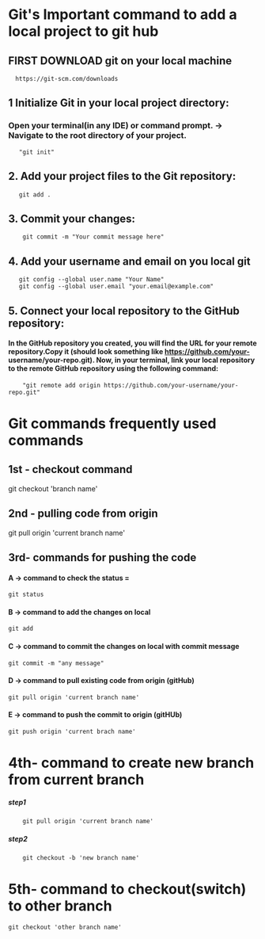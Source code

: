 # Git's Important command  to add a local project to git hub


## FIRST DOWNLOAD git on your local machine
      https://git-scm.com/downloads

## 1 Initialize Git in your local project directory:
### Open your terminal(in any IDE) or command prompt. -> Navigate to the root directory of your project.
       "git init"

##  2. Add your project files to the Git repository:
       git add .

##  3. Commit your changes:
        git commit -m "Your commit message here"

##  4. Add your username and email on you local git
       git config --global user.name "Your Name"
       git config --global user.email "your.email@example.com"

##  5. Connect your local repository to the GitHub repository:
#### In the GitHub repository you created, you will find the URL for your remote repository.Copy it (should look something like https://github.com/your- username/your-repo.git). Now, in your terminal, link your local repository to the remote GitHub repository using the following command:

        "git remote add origin https://github.com/your-username/your-repo.git"



# Git commands frequently used commands

## 1st - checkout command
git checkout 'branch name'

## 2nd - pulling code from  origin
git pull origin 'current branch name'


## 3rd- commands for pushing the code

#### A -> command to check the status =
    git status
#### B -> command to add the changes on local
    git add
#### C -> command to commit the changes on  local with commit message
    git commit -m "any message"
#### D -> command to pull existing code from origin (gitHub)
    git pull origin 'current branch name'  
#### E -> command to push the commit to origin (gitHUb)
    git push origin 'current brach name' 

# 4th- command to create new branch from current branch
##### step1

        git pull origin 'current branch name' 
##### step2
        git checkout -b 'new branch name'

# 5th- command to checkout(switch) to other branch

    git checkout 'other branch name'